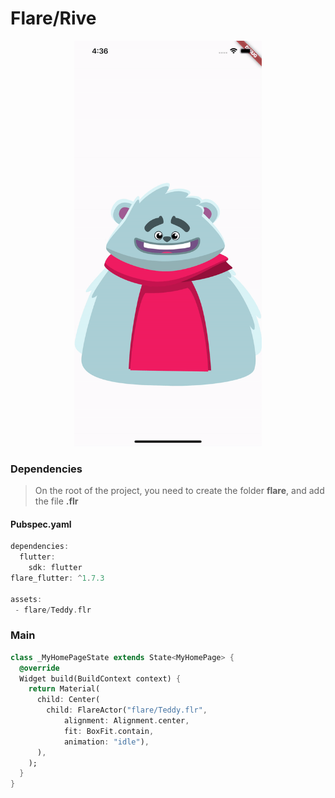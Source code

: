 # Flare/Rive
<p align="center">
<img src="https://github.com/ThiagoEvoa/flutter_examples/blob/master/images/flare.gif" height="649" width="300">
</p>

### Dependencies
> On the root of the project, you need to create the folder <b>flare</b>, and add the file <b>.flr</b>

#### Pubspec.yaml
```dart
dependencies:
  flutter:
    sdk: flutter
flare_flutter: ^1.7.3

assets:
 - flare/Teddy.flr
```

### Main
```dart
class _MyHomePageState extends State<MyHomePage> {
  @override
  Widget build(BuildContext context) {
    return Material(
      child: Center(
        child: FlareActor("flare/Teddy.flr",
            alignment: Alignment.center,
            fit: BoxFit.contain,
            animation: "idle"),
      ),
    );
  }
}
```
